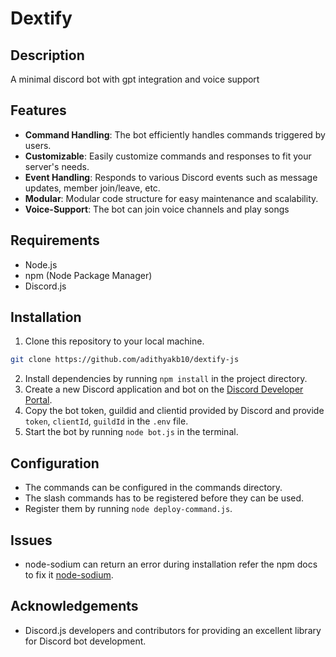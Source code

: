 # Dextify

## Description
A minimal discord bot with gpt integration and voice support

## Features
- **Command Handling**: The bot efficiently handles commands triggered by users.
- **Customizable**: Easily customize commands and responses to fit your server's needs.
- **Event Handling**: Responds to various Discord events such as message updates, member join/leave, etc.
- **Modular**: Modular code structure for easy maintenance and scalability.
- **Voice-Support**: The bot can join voice channels and play songs

## Requirements
- Node.js
- npm (Node Package Manager)
- Discord.js

## Installation
1. Clone this repository to your local machine.

```bash
git clone https://github.com/adithyakb10/dextify-js
```

2. Install dependencies by running `npm install` in the project directory.
3. Create a new Discord application and bot on the [Discord Developer Portal](https://discord.com/developers/applications).
4. Copy the bot token, guildid and clientid provided by Discord and provide `token`, `clientId`, `guildId` in the `.env` file.
6. Start the bot by running `node bot.js` in the terminal.

## Configuration
- The commands can be configured in the commands directory.
- The slash commands has to be registered before they can be used.
- Register them by running `node deploy-command.js`.

## Issues

- node-sodium can return an error during installation refer the npm docs to fix it [node-sodium](https://www.npmjs.com/package/sodium).

## Acknowledgements
- Discord.js developers and contributors for providing an excellent library for Discord bot development.
